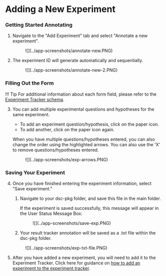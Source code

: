 # Adding a New Experiment

### Getting Started Annotating

1. Navigate to the "Add Experiment" tab and select "Annotate a new experiment".

    <figure markdown>
        ![](../app-screenshots/annotate-new.PNG)
        <figcaption></figcaption>
    </figure>

2. The experiment ID will generate automatically and sequentially.

    <figure markdown>
        ![](../app-screenshots/annotate-new-2.PNG)
        <figcaption></figcaption>
    </figure>

### Filling Out the Form

!!! Tip
    For additional information about each form field, please refer to the [Experiment Tracker schema](../schemas/md_experiment_tracker.md).

3. You can add multiple experimental questions and hypotheses for the same experiment.
    * To add an experiment question/hypothesis, click on the paper icon. 
    * To add another, click on the paper icon again.

    When you have multiple questions/hypotheses entered, you can also change the order using the highlighted arrows. You can also use the 'X' to remove questions/hypotheses entered.

    <figure markdown>
        ![](../app-screenshots/exp-arrows.PNG)
        <figcaption></figcaption>
    </figure>

### Saving Your Experiment

4. Once you have finished entering the experiment information, select "Save experiment." 
    1. Navigate to your dsc-pkg folder, and save this file in the main folder. 

        If the experiment is saved successfully, this message will appear in the User Status Message Box:

        <figure markdown>
            ![](../app-screenshots/save-exp.PNG)
            <figcaption></figcaption>
        </figure>

    2. Your result tracker annotation will be saved as a .txt file within the dsc-pkg folder.
    <figure markdown>
        ![](../app-screenshots/exp-txt-file.PNG)
        <figcaption></figcaption>
    </figure>

5. After you have added a new experiment, you will need to add it to the Experiment Tracker. Click here for guidance on [how to add an experiment to the experiment tracker](exptotrack.md).